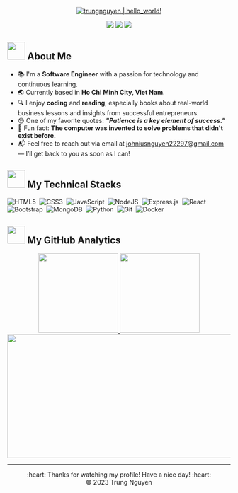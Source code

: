 <p align="center">
  <a href="https://github.com/papercoding22"><img src="https://readme-typing-svg.herokuapp.com?font=SF+Mono&size=50&duration=2311&pause=500&color=0036FFFF&center=true&vCenter=true&width=700&height=100&lines=%F0%9F%91%8B+Hey+there+!+;My+name's+Trung+Nguyen+;And+nice+to+meet+you+!" alt="trungnguyen | hello_world!" /></a>
</p> 
<p align="center">
  <a href="https://www.linkedin.com/in/trung-nguyen-7269b6131//"><img src="https://img.shields.io/badge/LinkedIn-0077B5?style=for-the-badge&logo=linkedin&logoColor=white" /></a>
  <a href="mailto:johniusnguyen22297@gmail.com"><img src="https://img.shields.io/badge/Gmail-D14836?style=for-the-badge&logo=gmail&logoColor=white" /></a>
  <a href="https://leetcode.com/u/johniusnguyen22297/"><img src="https://img.shields.io/badge/-LeetCode-FFA116?style=for-the-badge&logo=LeetCode&logoColor=black" /></a>
</p>  

### <h2><img src="https://raw.githubusercontent.com/nixin72/nixin72/master/wave.gif" width="40px" height="40px"> About Me</h2>
- 📚 I'm a **Software Engineer** with a passion for technology and continuous learning.  
- 🌏 Currently based in **Ho Chi Minh City, Viet Nam**.  
- 🔍 I enjoy **coding** and **reading**, especially books about real-world business lessons and insights from successful entrepreneurs.  
- 😎 One of my favorite quotes: _**"Patience is a key element of success."**_  
- 🤔 Fun fact: **The computer was invented to solve problems that didn't exist before.**  
- 📬 Feel free to reach out via email at [johniusnguyen22297@gmail.com](mailto:johniusnguyen22297@gmail.com) — I’ll get back to you as soon as I can!

### <h2> <img src="https://media2.giphy.com/media/QssGEmpkyEOhBCb7e1/giphy.gif?cid=ecf05e47a0n3gi1bfqntqmob8g9aid1oyj2wr3ds3mg700bl&rid=giphy.gif" width="40px" height="40px"> My Technical Stacks </h2>  
![HTML5](https://img.shields.io/badge/html5-%23E34F26.svg?style=for-the-badge&logo=html5&logoColor=white)&nbsp;
![CSS3](https://img.shields.io/badge/css3-%231572B6.svg?style=for-the-badge&logo=css3&logoColor=white)&nbsp;
![JavaScript](https://img.shields.io/badge/JavaScript-%23323330.svg?style=for-the-badge&logo=javascript&logoColor=%23F7DF1E)&nbsp;
![NodeJS](https://img.shields.io/badge/node.js-6DA55F?style=for-the-badge&logo=node.js&logoColor=white)&nbsp;
![Express.js](https://img.shields.io/badge/express.js-%23404d59.svg?style=for-the-badge&logo=express&logoColor=%2361DAFB)&nbsp;
![React](https://img.shields.io/badge/react-%2320232a.svg?style=for-the-badge&logo=react&logoColor=%2361DAFB)&nbsp;
![Bootstrap](https://img.shields.io/badge/bootstrap-%23563D7C.svg?style=for-the-badge&logo=bootstrap&logoColor=white)&nbsp;
![MongoDB](https://img.shields.io/badge/MongoDB-%234ea94b.svg?style=for-the-badge&logo=mongodb&logoColor=white)&nbsp;
![Python](https://img.shields.io/badge/python-3670A0?style=for-the-badge&logo=python&logoColor=ffdd54)&nbsp;
![Git](https://img.shields.io/badge/git-%23F05033.svg?style=for-the-badge&logo=git&logoColor=white)&nbsp;
![Docker](https://img.shields.io/badge/docker-%230db7ed.svg?style=for-the-badge&logo=docker&logoColor=white)&nbsp;

### <h2> <img src="https://media0.giphy.com/media/cNZqrH5IzOG0xrlWks/giphy.gif?cid=ecf05e47map255q427en9uprqc1sb0unjq5k4fnqg5pmhhs4&rid=giphy.gif&ct=s" width="40px" height="40px"> My GitHub Analytics </h2> 
<div align="center">
  <a href="https://github.com/papercoding22">
    <img height="180em" src="https://github-readme-stats-eight-theta.vercel.app/api?username=papercoding22&cache_seconds=7200&layout=compact&title_color=ffab91&text_color=80cbc4&bg_color=263238&border_radius=10" />
    <img height="180em" src="https://github-readme-stats-eight-theta.vercel.app/api/top-langs/?username=papercoding22&langs_count=8&layout=compact&hide=java&title_color=ffab91&text_color=80cbc4&bg_color=263238&border_radius=10" />
    <img height="280em" width="800em" src="https://fabianocouto-activity-graph.vercel.app/graph/?username=papercoding22&theme=material&radius=10" />
  </a>
</div>

---
<div align="center">
  :heart: Thanks for watching my profile! Have a nice day! :heart: <br/>
  &copy; 2023 Trung Nguyen
</div>
